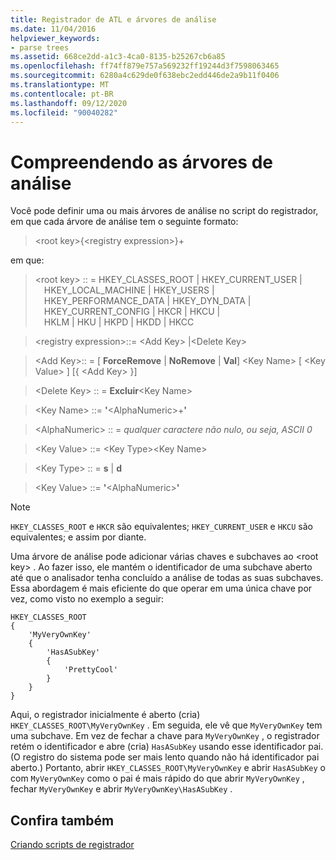 ```yaml
---
title: Registrador de ATL e árvores de análise
ms.date: 11/04/2016
helpviewer_keywords:
- parse trees
ms.assetid: 668ce2dd-a1c3-4ca0-8135-b25267cb6a85
ms.openlocfilehash: ff74ff879e757a569232ff19244d3f7598063465
ms.sourcegitcommit: 6280a4c629de0f638ebc2edd446de2a9b11f0406
ms.translationtype: MT
ms.contentlocale: pt-BR
ms.lasthandoff: 09/12/2020
ms.locfileid: "90040282"
---
```

# <a name="understanding-parse-trees"></a>Compreendendo as árvores de análise

Você pode definir uma ou mais árvores de análise no script do registrador, em que cada árvore de análise tem o seguinte formato:

> \<root key>{\<registry expression>}+

em que:

> \<root key> :: = HKEY_CLASSES_ROOT \| HKEY_CURRENT_USER \|\
> &emsp;HKEY_LOCAL_MACHINE \| HKEY_USERS \|\
> &emsp;HKEY_PERFORMANCE_DATA \| HKEY_DYN_DATA \|\
> &emsp;HKEY_CURRENT_CONFIG \| HKCR \| HKCU \|\
> &emsp;HKLM \| HKU \| HKPD \| HKDD \| HKCC

> \<registry expression>::= \<Add Key> \|\<Delete Key>

> \<Add Key>:: = \[ **ForceRemove** \| **NoRemove** \| **Val**] \<Key Name> [ \<Key Value> ] [{ \<Add Key> }]

> \<Delete Key> :: = **Excluir**\<Key Name>

> \<Key Name> ::= **'**\<AlphaNumeric>+**'**

> \<AlphaNumeric> :: = *qualquer caractere não nulo, ou seja, ASCII 0*

> \<Key Value> ::= \<Key Type>\<Key Name>

> \<Key Type> :: = **s** \| **d**

> \<Key Value> ::= **'**\<AlphaNumeric>**'**

> [!NOTE]
> `HKEY_CLASSES_ROOT` e `HKCR` são equivalentes; `HKEY_CURRENT_USER` e `HKCU` são equivalentes; e assim por diante.

Uma árvore de análise pode adicionar várias chaves e subchaves ao \<root key> . Ao fazer isso, ele mantém o identificador de uma subchave aberto até que o analisador tenha concluído a análise de todas as suas subchaves. Essa abordagem é mais eficiente do que operar em uma única chave por vez, como visto no exemplo a seguir:

```rgs
HKEY_CLASSES_ROOT
{
    'MyVeryOwnKey'
    {
        'HasASubKey'
        {
            'PrettyCool'
        }
    }
}
```

Aqui, o registrador inicialmente é aberto (cria) `HKEY_CLASSES_ROOT\MyVeryOwnKey` . Em seguida, ele vê que `MyVeryOwnKey` tem uma subchave. Em vez de fechar a chave para `MyVeryOwnKey` , o registrador retém o identificador e abre (cria) `HasASubKey` usando esse identificador pai. (O registro do sistema pode ser mais lento quando não há identificador pai aberto.) Portanto, abrir `HKEY_CLASSES_ROOT\MyVeryOwnKey` e abrir `HasASubKey` o com `MyVeryOwnKey` como o pai é mais rápido do que abrir `MyVeryOwnKey` , fechar `MyVeryOwnKey` e abrir `MyVeryOwnKey\HasASubKey` .

## <a name="see-also"></a>Confira também

[Criando scripts de registrador](../atl/creating-registrar-scripts.md)

